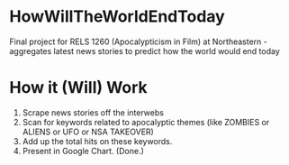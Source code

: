 HowWillTheWorldEndToday
=======================

Final project for RELS 1260 (Apocalypticism in Film) at Northeastern - aggregates latest news stories to predict how the world would end today

# How it (Will) Work

1. Scrape news stories off the interwebs
2. Scan for keywords related to apocalyptic themes (like ZOMBIES or ALIENS or UFO or NSA TAKEOVER)
3. Add up the total hits on these keywords.
4. Present in Google Chart. (Done.)
